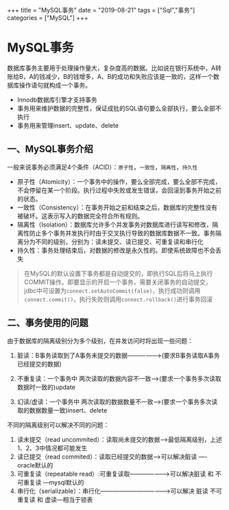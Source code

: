 +++
title = "MySQL事务"
date = "2019-08-21"
tags = ["Sql","事务"]
categories = ["MySQL"]
+++
# MySQL事务
数据库事务主要用于处理操作量大，复杂度高的数据。比如说在银行系统中，A转账给B，A的钱减少，B的钱增多，A、B的成功和失败应该是一致的，这样一个数据库操作语句就构成一个事务。

- Innodb数据库引擎才支持事务
- 事务用来维护数据的完整性，保证成批的SQL语句要么全部执行，要么全部不执行
- 事务用来管理insert、update、delete
## 一、MySQL事务介绍
一般来说事务必须满足4个条件（ACID）：`原子性`，`一致性`，`隔离性`，`持久性`

- 原子性（Atomicity）：一个事务中的操作，要么全部完成，要么全部不完成，不会停留在某一个阶段。执行过程中失败或发生错误，会回滚到事务开始之前的状态。
- 一致性（Consistency）：在事务开始之前和结束之后，数据库的完整性没有被破坏。这表示写入的数据完全符合所有规则。
- 隔离性（Isolation）：数据库允许多个并发事务对数据库进行读写和修改，隔离性防止多个事务并发执行时由于交叉执行导致的数据库数据不一致。事务隔离分为不同的级别，分别为：读未提交、读已提交、可重复读和串行化
- 持久性：事务处理结束后，对数据的修改是永久性的。即使系统故障也不会丢失
>在MySQL的默认设置下事务都是自动提交的，即执行SQL后将马上执行COMMIT操作。即要显示的开启一个事务，需要关闭事务的自动提交，jdbc中可设置为`connect.setAutoCommit(false)`，执行成功则调用`connect.commit()`，执行失败则调用`connect.rollback()`进行事务回滚

## 二、事务使用的问题
由于数据库的隔离级别分为多个级别，在并发访问时将出现一些问题：

1. 脏读：B事务读取到了A事务未提交的数据—————->(要求B事务读取A事务已经提交的数据)

2. 不重复读：一个事务中 两次读取的数据内容不一致—>(要求一个事务多次读取数据时一致的)update

3. 幻读/虚读：一个事务中 两次读取的数据数量不一致–>(要求一个事务多次读取的数据数量一致)insert、delete

不同的隔离级别可以解决不同的问题：

1. 读未提交（read uncommited）：读取尚未提交的数据–>最低隔离级别，上述1、2、3中情况都可能发生
2. 读已提交（read commited）：读取已经提交的数据——>可以解决脏读 —- oracle默认的
3. 可重复读（repeatable read）:可重复读取——————–>可以解决脏读 和 不可重复读 —mysql默认的
4. 串行化（serializable）：串行化———————————->可以解决 脏读 不可重复读 和 虚读—相当于锁表
